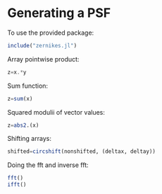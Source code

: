 
# Generating a PSF

To use the provided package:
```julia
include("zernikes.jl")
```

Array pointwise product:
```julia
z=x.*y
```

Sum function:
```julia
z=sum(x)
```

Squared modulii of vector values:
```julia
z=abs2.(x)
```

Shifting arrays:
```julia
shifted=circshift(nonshifted, (deltax, deltay))
```

Doing the fft and inverse fft:
```julia
fft()
ifft()
```
